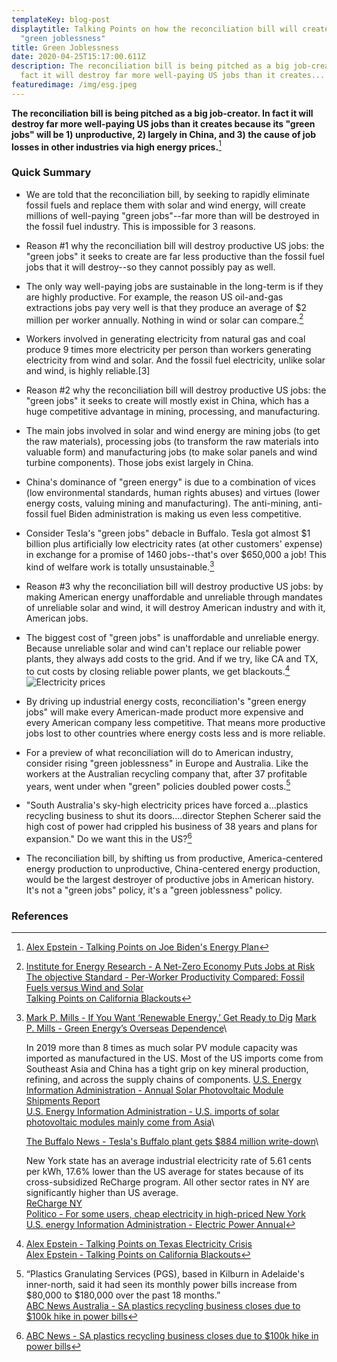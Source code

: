 ```yaml
---
templateKey: blog-post
displaytitle: Talking Points on how the reconciliation bill will create mass
  "green joblessness"
title: Green Joblessness
date: 2020-04-25T15:17:00.611Z
description: The reconciliation bill is being pitched as a big job-creator. In
  fact it will destroy far more well-paying US jobs than it creates...
featuredimage: /img/esg.jpeg
---
```

**The reconciliation bill is being pitched as a big job-creator. In fact it will destroy far more well-paying US jobs than it creates because its "green jobs" will be 1) unproductive, 2) largely in China, and 3) the cause of job losses in other industries via high energy prices.**[^1]

### Quick Summary

- We are told that the reconciliation bill, by seeking to rapidly eliminate fossil fuels and replace them with solar and wind energy, will create millions of well-paying "green jobs"--far more than will be destroyed in the fossil fuel industry. This is impossible for 3 reasons.

- Reason #1 why the reconciliation bill will destroy productive US jobs: the "green jobs" it seeks to create are far less productive than the fossil fuel jobs that it will destroy--so they cannot possibly pay as well.

- The only way well-paying jobs are sustainable in the long-term is if they are highly productive. For example, the reason US oil-and-gas extractions jobs pay very well is that they produce an average of $2 million per worker annually. Nothing in wind or solar can compare.[^2]

- Workers involved in generating electricity from natural gas and coal produce 9 times more electricity per person than workers generating electricity from wind and solar. And the fossil fuel electricity, unlike solar and wind, is highly reliable.[3]

- Reason #2 why the reconciliation bill will destroy productive US jobs: the "green jobs" it seeks to create will mostly exist in China, which has a huge competitive advantage in mining, processing, and manufacturing.

- The main jobs involved in solar and wind energy are mining jobs (to get the raw materials), processing jobs (to transform the raw materials into valuable form) and manufacturing jobs (to make solar panels and wind turbine components). Those jobs exist largely in China.

- China's dominance of "green energy" is due to a combination of vices (low environmental standards, human rights abuses) and virtues (lower energy costs, valuing mining and manufacturing). The anti-mining, anti-fossil fuel Biden administration is making us even less competitive.

- Consider Tesla's "green jobs" debacle in Buffalo. Tesla got almost $1 billion plus artificially low electricity rates (at other customers' expense) in exchange for a promise of 1460 jobs--that's over $650,000 a job! This kind of welfare work is totally unsustainable.[^4]

- Reason #3 why the reconciliation bill will destroy productive US jobs: by making American energy unaffordable and unreliable through mandates of unreliable solar and wind, it will destroy American industry and with it, American jobs.

- The biggest cost of "green jobs" is unaffordable and unreliable energy. Because unreliable solar and wind can't replace our reliable power plants, they always add costs to the grid. And if we try, like CA and TX, to cut costs by closing reliable power plants, we get blackouts.[^5]
![Electricity prices](/img/80-im4.jpeg)

- By driving up industrial energy costs, reconciliation's "green energy jobs" will make every American-made product more expensive and every American company less competitive. That means more productive jobs lost to other countries where energy costs less and is more reliable.

- For a preview of what reconciliation will do to American industry, consider rising "green joblessness" in Europe and Australia. Like the workers at the Australian recycling company that, after 37 profitable years, went under when "green" policies doubled power costs.[^6]

- "South Australia's sky-high electricity prices have forced a...plastics recycling business to shut its doors....director Stephen Scherer said the high cost of power had crippled his business of 38 years and plans for expansion."
Do we want this in the US?[^7]

- The reconciliation bill, by shifting us from productive, America-centered energy production to unproductive, China-centered energy production, would be the largest destroyer of productive jobs in American history. It's not a "green jobs" policy, it's a "green joblessness" policy.

### References

[^1]:[Alex Epstein - Talking Points on Joe Biden's Energy Plan](https://energytalkingpoints.com/bidens-energy-plan/)

[^2]:
    [Institute for Energy Research - A Net-Zero Economy Puts Jobs at Risk](https://www.instituteforenergyresearch.org/regulation/a-net-zero-economy-puts-jobs-at-risk/)\
    [The objective Standard - Per-Worker Productivity Compared: Fossil Fuels versus Wind and Solar](https://theobjectivestandard.com/2021/02/per-worker-productivity-compared-fossil-fuels-versus-wind-and-solar/)\
    [Talking Points on California Blackouts](https://energytalkingpoints.com/california-blackouts/)

[^3]:
    In 2019 the US oil and gas extraction industry employed over 143,000 people (12 month arithmetic average) according to the Bureau of Labor Statistics.
    [U.S. Bureau of Labor Statistics - Industries at a Glance, Oil and Gas Extraction: NAICS 211](https://www.bls.gov/iag/tgs/iag211.htm)\

    This workforce produced an estimated 4.49 billion bbl of oil and condensate and 40,892,458 million cf of natural gas in 2019.\
    [U.S. Energy Information Administration - Crude Oil plus Lease Condensate Proved Reserves, Reserves Changes, and Production](https://www.eia.gov/dnav/pet/pet_crd_cplc_dcu_NUS_a.htm)\
    [U.S. Energy Information Administration - Natural Gas Gross Withdrawals and Production](https://www.eia.gov/dnav/ng/ng_prod_sum_a_EPG0_FGW_mmcf_a.htm)\

    At an average price of $40 per bbl and $3 per Mcf, the oil had a market value of $179 billion and the gas had a market value of $122 billion.
    [U.S. Energy Information Administration - Petroleum and Other Liquids, Spot Prices](https://www.eia.gov/dnav/pet/pet_pri_spt_s1_a.htm)\
    [U.S. Energy Information Administration - Natural Gas Prices](https://www.eia.gov/dnav/ng/ng_pri_sum_dcu_nus_a.htm)\

    [The objective Standard - Per-Worker Productivity Compared: Fossil Fuels versus Wind and Solar](https://theobjectivestandard.com/2021/02/per-worker-productivity-compared-fossil-fuels-versus-wind-and-solar/)

[^4]:
    [Mark P. Mills - If You Want ‘Renewable Energy,’ Get Ready to Dig](https://www.wsj.com/articles/if-you-want-renewable-energy-get-ready-to-dig-11565045328)
    [Mark P. Mills - Green Energy’s Overseas Dependence](https://www.manhattan-institute.org/green-energy-depends-overseas-materials-components)\

    In 2019 more than 8 times as much solar PV module capacity was imported as manufactured in the US. Most of the US imports come from Southeast Asia and China has a tight grip on key mineral production, refining, and across the supply chains of components.
    [U.S. Energy Information Administration - Annual Solar Photovoltaic Module Shipments Report](https://www.eia.gov/renewable/annual/solar_photo/)\
    [U.S. Energy Information Administration - U.S. imports of solar photovoltaic modules mainly come from Asia](https://www.eia.gov/todayinenergy/detail.php?id=34952)\

    [The Buffalo News - Tesla's Buffalo plant gets $884 million write-down](https://buffalonews.com/business/local/teslas-buffalo-plant-gets-884-million-write-down/article_fe1e6866-9dea-5c56-a217-b3bc35a69acd.html)\

    New York state has an average industrial electricity rate of 5.61 cents per kWh, 17.6% lower than the US average for states because of its cross-subsidized ReCharge program. All other sector rates in NY are significantly higher than US average.\
    [ReCharge NY](https://www.nypa.gov/services/incentives-and-grants/recharge-ny)\
    [Politico - For some users, cheap electricity in high-priced New York](https://www.politico.com/states/new-york/albany/story/2015/05/for-some-users-cheap-electricity-in-high-priced-new-york-088975)\
    [U.S. energy Information Administration - Electric Power Annual](https://www.eia.gov/electricity/annual/html/epa_02_10.html)

[^5]:
    [Alex Epstein - Talking Points on Texas Electricity Crisis](https://energytalkingpoints.com/texas-electricity-crisis/)\
    [Alex Epstein - Talking Points on California Blackouts](https://energytalkingpoints.com/california-blackouts/)

[^6]:
    “Plastics Granulating Services (PGS), based in Kilburn in Adelaide's inner-north, said it had seen its monthly power bills increase from $80,000 to $180,000 over the past 18 months.”\
    [ABC News Australia - SA plastics recycling business closes due to $100k hike in power bills](https://www.abc.net.au/news/2017-06-27/sa-recycling-business-power-bills-rise-causing-closure/8654638)

[^7]: [ABC News - SA plastics recycling business closes due to $100k hike in power bills](https://www.abc.net.au/news/2017-06-27/sa-recycling-business-power-bills-rise-causing-closure/8654638)